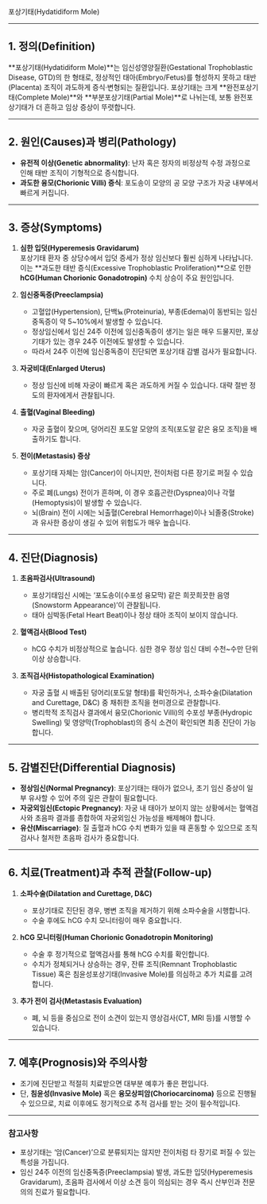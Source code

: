 포상기태(Hydatidiform Mole)

---

## 1. 정의(Definition)

**포상기태(Hydatidiform Mole)**는 임신성영양질환(Gestational Trophoblastic Disease, GTD)의 한 형태로, 정상적인 태아(Embryo/Fetus)를 형성하지 못하고 태반(Placenta) 조직이 과도하게 증식·변형되는 질환입니다. 포상기태는 크게 **완전포상기태(Complete Mole)**와 **부분포상기태(Partial Mole)**로 나뉘는데, 보통 완전포상기태가 더 흔하고 임상 증상이 뚜렷합니다.

---

## 2. 원인(Causes)과 병리(Pathology)

- **유전적 이상(Genetic abnormality)**: 난자 혹은 정자의 비정상적 수정 과정으로 인해 태반 조직이 기형적으로 증식합니다.
- **과도한 융모(Chorionic Villi) 증식**: 포도송이 모양의 공 모양 구조가 자궁 내부에서 빠르게 커집니다.

---

## 3. 증상(Symptoms)

1. **심한 입덧(Hyperemesis Gravidarum)**  
    포상기태 환자 중 상당수에서 입덧 증세가 정상 임신보다 훨씬 심하게 나타납니다. 이는 **과도한 태반 증식(Excessive Trophoblastic Proliferation)**으로 인한 **hCG(Human Chorionic Gonadotropin)** 수치 상승이 주요 원인입니다.
    
2. **임신중독증(Preeclampsia)**
    
    - 고혈압(Hypertension), 단백뇨(Proteinuria), 부종(Edema)이 동반되는 임신중독증이 약 5~10%에서 발생할 수 있습니다.
    - 정상임신에서 임신 24주 이전에 임신중독증이 생기는 일은 매우 드물지만, 포상기태가 있는 경우 24주 이전에도 발생할 수 있습니다.
    - 따라서 24주 이전에 임신중독증이 진단되면 포상기태 감별 검사가 필요합니다.
3. **자궁비대(Enlarged Uterus)**
    
    - 정상 임신에 비해 자궁이 빠르게 혹은 과도하게 커질 수 있습니다. 대략 절반 정도의 환자에게서 관찰됩니다.
4. **출혈(Vaginal Bleeding)**
    
    - 자궁 출혈이 잦으며, 덩어리진 포도알 모양의 조직(포도알 같은 융모 조직)을 배출하기도 합니다.
5. **전이(Metastasis) 증상**
    
    - 포상기태 자체는 암(Cancer)이 아니지만, 전이처럼 다른 장기로 퍼질 수 있습니다.
    - 주로 폐(Lungs) 전이가 흔하며, 이 경우 호흡곤란(Dyspnea)이나 각혈(Hemoptysis)이 발생할 수 있습니다.
    - 뇌(Brain) 전이 시에는 뇌출혈(Cerebral Hemorrhage)이나 뇌졸중(Stroke)과 유사한 증상이 생길 수 있어 위험도가 매우 높습니다.

---

## 4. 진단(Diagnosis)

1. **초음파검사(Ultrasound)**
    
    - 포상기태임신 시에는 ‘포도송이(수포성 융모막) 같은 희끗희끗한 음영(Snowstorm Appearance)’이 관찰됩니다.
    - 태아 심박동(Fetal Heart Beat)이나 정상 태아 조직이 보이지 않습니다.
2. **혈액검사(Blood Test)**
    
    - hCG 수치가 비정상적으로 높습니다. 심한 경우 정상 임신 대비 수천~수만 단위 이상 상승합니다.
3. **조직검사(Histopathological Examination)**
    
    - 자궁 출혈 시 배출된 덩어리(포도알 형태)를 확인하거나, 소파수술(Dilatation and Curettage, D&C) 중 채취한 조직을 현미경으로 관찰합니다.
    - 병리학적 조직검사 결과에서 융모(Chorionic Villi)의 수포성 부종(Hydropic Swelling) 및 영양막(Trophoblast)의 증식 소견이 확인되면 최종 진단이 가능합니다.

---

## 5. 감별진단(Differential Diagnosis)

- **정상임신(Normal Pregnancy)**: 포상기태는 태아가 없으나, 초기 임신 증상이 일부 유사할 수 있어 주의 깊은 관찰이 필요합니다.
- **자궁외임신(Ectopic Pregnancy)**: 자궁 내 태아가 보이지 않는 상황에서는 혈액검사와 초음파 결과를 종합하여 자궁외임신 가능성을 배제해야 합니다.
- **유산(Miscarriage)**: 질 출혈과 hCG 수치 변화가 있을 때 혼동할 수 있으므로 조직검사나 철저한 초음파 검사가 중요합니다.

---

## 6. 치료(Treatment)과 추적 관찰(Follow-up)

1. **소파수술(Dilatation and Curettage, D&C)**
    
    - 포상기태로 진단된 경우, 병변 조직을 제거하기 위해 소파수술을 시행합니다.
    - 수술 후에도 hCG 수치 모니터링이 매우 중요합니다.
2. **hCG 모니터링(Human Chorionic Gonadotropin Monitoring)**
    
    - 수술 후 정기적으로 혈액검사를 통해 hCG 수치를 확인합니다.
    - 수치가 정체되거나 상승하는 경우, 잔류 조직(Remnant Trophoblastic Tissue) 혹은 침윤성포상기태(Invasive Mole)를 의심하고 추가 치료를 고려합니다.
3. **추가 전이 검사(Metastasis Evaluation)**
    
    - 폐, 뇌 등을 중심으로 전이 소견이 있는지 영상검사(CT, MRI 등)를 시행할 수 있습니다.

---

## 7. 예후(Prognosis)와 주의사항

- 조기에 진단받고 적절히 치료받으면 대부분 예후가 좋은 편입니다.
- 단, **침윤성(Invasive Mole)** 혹은 **융모상피암(Choriocarcinoma)** 등으로 진행될 수 있으므로, 치료 이후에도 정기적으로 추적 검사를 받는 것이 필수적입니다.

---

### 참고사항

- 포상기태는 ‘암(Cancer)’으로 분류되지는 않지만 전이처럼 타 장기로 퍼질 수 있는 특성을 가집니다.
- 임신 24주 이전의 임신중독증(Preeclampsia) 발생, 과도한 입덧(Hyperemesis Gravidarum), 초음파 검사에서 이상 소견 등이 의심되는 경우 즉시 산부인과 전문의의 진료가 필요합니다.
